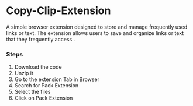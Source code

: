# Copy-Clip-Extension
A simple browser extension designed to store and manage frequently used links or text. The extension allows users to save and organize links or text that they frequently access .


### Steps
1. Download the code
2. Unzip it
3. Go to the extension Tab in  Browser
4. Search for Pack Extension
5. Select the files
6. Click on Pack Extension
